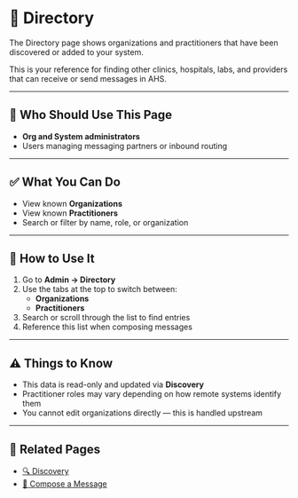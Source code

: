 # 📖 Directory

The Directory page shows organizations and practitioners that have been discovered or added to your system.

This is your reference for finding other clinics, hospitals, labs, and providers that can receive or send messages in AHS.

---

## 👥 Who Should Use This Page

- **Org and System administrators**
- Users managing messaging partners or inbound routing

---

## ✅ What You Can Do

- View known **Organizations**
- View known **Practitioners**
- Search or filter by name, role, or organization

---

## 📝 How to Use It

1. Go to **Admin → Directory**
2. Use the tabs at the top to switch between:
   - **Organizations**
   - **Practitioners**
3. Search or scroll through the list to find entries
4. Reference this list when composing messages

---

## ⚠️ Things to Know

- This data is read-only and updated via **Discovery**
- Practitioner roles may vary depending on how remote systems identify them
- You cannot edit organizations directly — this is handled upstream

---

## 🔗 Related Pages

- [🔍 Discovery](./discovery.md)
- [📝 Compose a Message](./compose-message.md)
